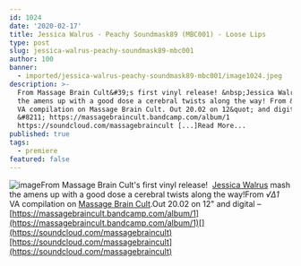 ```yaml
---
id: 1024
date: '2020-02-17'
title: Jessica Walrus - Peachy Soundmask89 (MBC001) - Loose Lips
type: post
slug: jessica-walrus-peachy-soundmask89-mbc001
author: 100
banner:
  - imported/jessica-walrus-peachy-soundmask89-mbc001/image1024.jpeg
description: >-
  From Massage Brain Cult&#39;s first vinyl release! &nbsp;Jessica Walrus mash
  the amens up with a good dose a cerebral twists along the way! From &radic;∆1
  VA compilation on Massage Brain Cult. Out 20.02 on 12&quot; and digital
  &#8211; https://massagebraincult.bandcamp.com/album/1
  https://soundcloud.com/massagebraincult [...]Read More...
published: true
tags:
  - premiere
featured: false
---
```

![image](../imported/jessica-walrus-peachy-soundmask89-mbc001/image1024.jpeg)From Massage Brain Cult's first vinyl release!  [Jessica Walrus](https://ninetin1.bandcamp.com/) mash the amens up with a good dose a cerebral twists along the way!From _√∆1_ VA compilation on [Massage Brain Cult](https://massagebraincult.bandcamp.com/).Out 20.02 on 12" and digital – [](https://massagebraincult.bandcamp.com/album/1)[https://massagebraincult.bandcamp.com/album/1](https://massagebraincult.bandcamp.com/album/1)[](https://soundcloud.com/massagebraincult)[https://soundcloud.com/massagebraincult](https://soundcloud.com/massagebraincult)